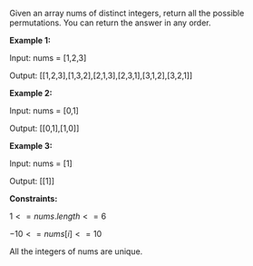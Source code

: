 Given an array nums of distinct integers, return all the possible permutations. You can return the answer in any order.

**Example 1:**

Input: nums = [1,2,3]

Output: [[1,2,3],[1,3,2],[2,1,3],[2,3,1],[3,1,2],[3,2,1]]

**Example 2:**

Input: nums = [0,1]

Output: [[0,1],[1,0]]

**Example 3:**

Input: nums = [1]

Output: [[1]]
 

**Constraints:**

$1 <= nums.length <= 6$

$-10 <= nums[i] <= 10$

All the integers of nums are unique.
